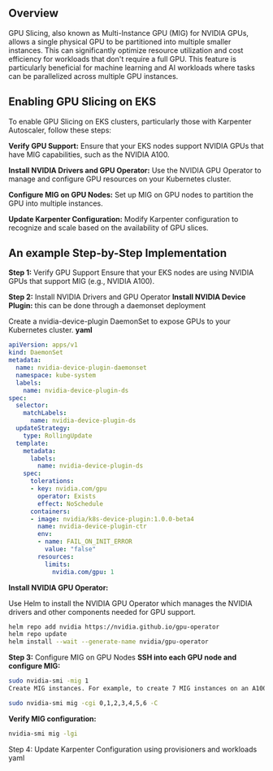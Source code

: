 ## Overview
GPU Slicing, also known as Multi-Instance GPU (MIG) for NVIDIA GPUs, allows a single physical GPU to be partitioned into multiple smaller instances. This can significantly optimize resource utilization and cost efficiency for workloads that don't require a full GPU. This feature is particularly beneficial for machine learning and AI workloads where tasks can be parallelized across multiple GPU instances.

## Enabling GPU Slicing on EKS
To enable GPU Slicing on EKS clusters, particularly those with Karpenter Autoscaler, follow these steps:

**Verify GPU Support:** Ensure that your EKS nodes support NVIDIA GPUs that have MIG capabilities, such as the NVIDIA A100.

**Install NVIDIA Drivers and GPU Operator:** Use the NVIDIA GPU Operator to manage and configure GPU resources on your Kubernetes cluster.

**Configure MIG on GPU Nodes:** Set up MIG on GPU nodes to partition the GPU into multiple instances.

**Update Karpenter Configuration:** Modify Karpenter configuration to recognize and scale based on the availability of GPU slices.

## An example Step-by-Step Implementation
**Step 1:** Verify GPU Support
Ensure that your EKS nodes are using NVIDIA GPUs that support MIG (e.g., NVIDIA A100).

**Step 2:** Install NVIDIA Drivers and GPU Operator
**Install NVIDIA Device Plugin:** this can be done through a daemonset deployment

Create a nvidia-device-plugin DaemonSet to expose GPUs to your Kubernetes cluster.
**yaml**

```yaml
apiVersion: apps/v1
kind: DaemonSet
metadata:
  name: nvidia-device-plugin-daemonset
  namespace: kube-system
  labels:
    name: nvidia-device-plugin-ds
spec:
  selector:
    matchLabels:
      name: nvidia-device-plugin-ds
  updateStrategy:
    type: RollingUpdate
  template:
    metadata:
      labels:
        name: nvidia-device-plugin-ds
    spec:
      tolerations:
      - key: nvidia.com/gpu
        operator: Exists
        effect: NoSchedule
      containers:
      - image: nvidia/k8s-device-plugin:1.0.0-beta4
        name: nvidia-device-plugin-ctr
        env:
        - name: FAIL_ON_INIT_ERROR
          value: "false"
        resources:
          limits:
            nvidia.com/gpu: 1
```

**Install NVIDIA GPU Operator:**

Use Helm to install the NVIDIA GPU Operator which manages the NVIDIA drivers and other components needed for GPU support.
```sh
helm repo add nvidia https://nvidia.github.io/gpu-operator
helm repo update
helm install --wait --generate-name nvidia/gpu-operator
```

**Step 3:** Configure MIG on GPU Nodes
**SSH into each GPU node and configure MIG:**

```sh
sudo nvidia-smi -mig 1
Create MIG instances. For example, to create 7 MIG instances on an A100 GPU:
```

```sh
sudo nvidia-smi mig -cgi 0,1,2,3,4,5,6 -C
```

**Verify MIG configuration:**
```sh
nvidia-smi mig -lgi
```

Step 4: Update Karpenter Configuration using provisioners and workloads yaml
